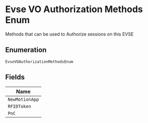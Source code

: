
# Evse VO Authorization Methods Enum

Methods that can be used to Authorize sessions on this EVSE

## Enumeration

`EvseVOAuthorizationMethodsEnum`

## Fields

| Name |
|  --- |
| `NewMotionApp` |
| `RFIDToken` |
| `PnC` |


